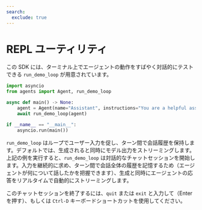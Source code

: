 ```yaml
---
search:
  exclude: true
---
```

# REPL ユーティリティ

この SDK には、ターミナル上でエージェントの動作をすばやく対話的にテストできる `run_demo_loop` が用意されています。


```python
import asyncio
from agents import Agent, run_demo_loop

async def main() -> None:
    agent = Agent(name="Assistant", instructions="You are a helpful assistant.")
    await run_demo_loop(agent)

if __name__ == "__main__":
    asyncio.run(main())
```

`run_demo_loop` はループでユーザー入力を促し、ターン間で会話履歴を保持します。デフォルトでは、生成されると同時にモデル出力をストリーミングします。上記の例を実行すると、`run_demo_loop` は対話的なチャットセッションを開始します。入力を継続的に求め、ターン間で会話全体の履歴を記憶するため（エージェントが何について話したかを把握できます）、生成と同時にエージェントの応答をリアルタイムで自動的にストリーミングします。

このチャットセッションを終了するには、`quit` または `exit` と入力して（Enter を押す）、もしくは `Ctrl-D` キーボードショートカットを使用してください。